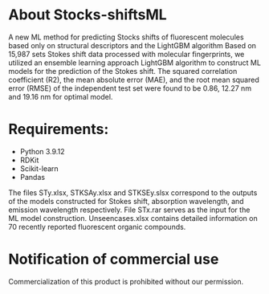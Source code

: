 # About Stocks-shiftsML
A new ML method for predicting Stocks shifts of fluorescent molecules based only on structural descriptors and the LightGBM algorithm
Based on 15,987 sets Stokes shift data processed with molecular fingerprints, we utilized an ensemble learning approach LightGBM algorithm to construct ML models for the prediction of the Stokes shift. The squared correlation coefficient (R2), the mean absolute error (MAE), and the root mean squared error (RMSE) of the independent test set were found to be 0.86, 12.27 nm and 19.16 nm for optimal model.

# Requirements:
* Python 3.9.12
* RDKit
* Scikit-learn
* Pandas

The files STy.xlsx, STKSAy.xlsx and STKSEy.slsx correspond to the outputs of the models constructed for Stokes shift, absorption wavelength, and emission wavelength respectively.
File STx.rar serves as the input for the ML model construction.
Unseencases.xlsx contains detailed information on 70 recently reported fluorescent organic compounds.

# Notification of commercial use
Commercialization of this product is prohibited without our permission.
